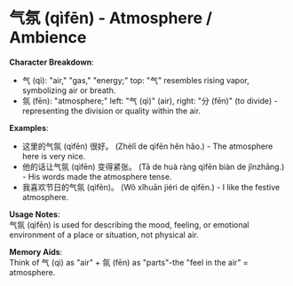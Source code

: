 # **气氛 (qìfēn) - Atmosphere / Ambience**

**Character Breakdown**:  
- 气 (qì): "air," "gas," "energy;" top: "气" resembles rising vapor, symbolizing air or breath.  
- 氛 (fēn): "atmosphere;" left: "气 (qì)" (air), right: "分 (fēn)" (to divide) - representing the division or quality within the air.

**Examples**:  
- 这里的气氛 (qìfēn) 很好。 (Zhèlǐ de qìfēn hěn hǎo.) - The atmosphere here is very nice.  
- 他的话让气氛 (qìfēn) 变得紧张。 (Tā de huà ràng qìfēn biàn de jǐnzhāng.) - His words made the atmosphere tense.  
- 我喜欢节日的气氛 (qìfēn)。 (Wǒ xǐhuān jiérì de qìfēn.) - I like the festive atmosphere.

**Usage Notes**:  
气氛 (qìfēn) is used for describing the mood, feeling, or emotional environment of a place or situation, not physical air.

**Memory Aids**:  
Think of 气 (qì) as "air" + 氛 (fēn) as "parts"-the "feel in the air" = atmosphere.